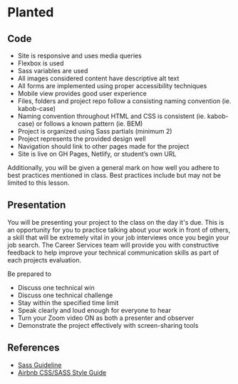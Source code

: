 # Planted

## Code

- Site is responsive and uses media queries
- Flexbox is used
- Sass variables are used
- All images considered content have descriptive alt text
- All forms are implemented using proper accessibility techniques
- Mobile view provides good user experience
- Files, folders and project repo follow a consisting naming convention (ie. kabob-case)
- Naming convention throughout HTML and CSS is consistent (ie. kabob-case) or follows a known pattern (ie. BEM)
- Project is organized using Sass partials (minimum 2)
- Project represents the provided design well
- Navigation should link to other pages made for the project
- Site is live on GH Pages, Netlify, or student’s own URL

Additionally, you will be given a general mark on how well you adhere to best practices mentioned in class. Best practices include but may not be limited to this lesson.

## Presentation

You will be presenting your project to the class on the day it's due. This is an opportunity for you to practice talking about your work in front of others, a skill that will be extremely vital in your job interviews once you begin your job search. The Career Services team will provide you with constructive feedback to help improve your technical communication skills as part of each projects evaluation.

Be prepared to

- Discuss one technical win
- Discuss one technical challenge
- Stay within the specified time limit
- Speak clearly and loud enough for everyone to hear
- Turn your Zoom video ON as both a presenter and observer
- Demonstrate the project effectively with screen-sharing tools

## References

- [Sass Guideline](https://sass-guidelin.es/)
- [Airbnb CSS/SASS Style Guide](https://github.com/airbnb/css#oocss-and-bem)
